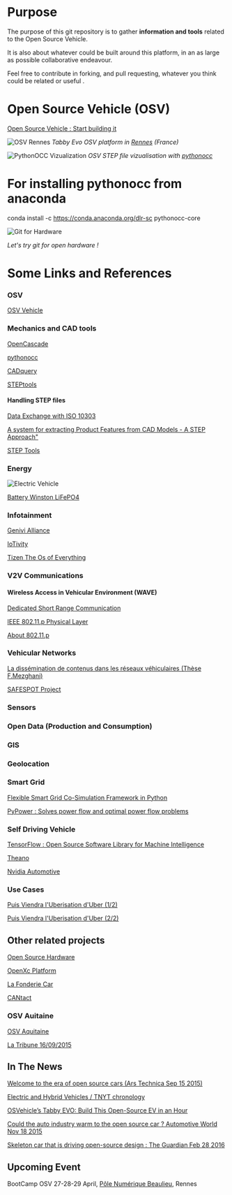 # Purpose

The purpose of this git repository is to gather **information and tools** related to the Open Source Vehicle.

It is also about whatever could be built around this platform, in an as large as possible collaborative endeavour. 

Feel free to contribute in forking, and pull requesting, whatever you think could be related or useful .

# Open Source Vehicle (OSV) 

[Open Source Vehicle : Start building it](https://vimeo.com/77204604)

![OSV Rennes](doc/images/TabbyRennes.png)
*Tabby Evo OSV platform in [Rennes](https://www.youtube.com/watch?v=FPVHDXOOg88) (France)*

![PythonOCC Vizualization](doc/images/tabbyocc.png)
*OSV STEP file vizualisation with [pythonocc](http://www.pythonocc.org/)*

# For installing pythonocc from anaconda

conda install -c https://conda.anaconda.org/dlr-sc pythonocc-core

![Git for Hardware](doc/images/git.png)

*Let's try git for open hardware !* 



 
# Some Links and References

### OSV 

[OSV Vehicle](https://www.osvehicle.com/)

### Mechanics and CAD tools

[OpenCascade](http://www.opencascade.com/)

[pythonocc](http://www.pythonocc.org/)

[CADquery](http://dcowden.github.io/cadquery/intro.html)

[STEPtools](http://www.steptools.com/library/standard/p21e3_final_review.pptx)

#### Handling STEP files 

[Data Exchange with ISO 10303](http://stepcode.org)

[A system for extracting Product Features from CAD Models - A STEP Approach"](http://www.m-hikari.com/ces/ces2008/ces1-4-2008/deshpandeCES1-4-2008.pdf)

[STEP Tools](https://github.com/steptool://github.com/steptools)

### Energy 


![Electric Vehicle](doc/images/AC-synoptic.png)

[Battery Winston LiFePO4](http://www.ev-power.eu/LiFeYPO4-batteries-12V-1-1/)

### Infotainment 

[Genivi Alliance](http://www.genivi.org/)

[IoTivity](https://blogs.s-osg.org/iotivity-ready-automotive/?utm_source=twitterfeed&utm_medium=twitter)

[Tizen The Os of Everything](https://www.tizen.org/fr)

### V2V Communications

#### Wireless Access in Vehicular Environment (WAVE)

[Dedicated Short Range Communication](http://www.cvt-project.ir/Admin/Files/eventAttachments/109.pdf)

[IEEE 802.11.p Physical Layer](http://www.iaeng.org/publication/WCECS2014/WCECS2014_pp691-698.pdf) 

[About 802.11.p](doc/communications/80211p.md)

### Vehicular Networks 

[La dissémination de contenus dans les réseaux véhiculaires (Thèse F.Mezghani) ](https://oatao.univ-toulouse.fr/14471/1/Mezghani_Farouk_INPT.pdf)

[SAFESPOT Project](http://www.safespot-eu.org/)

### Sensors

### Open Data (Production and Consumption)

### GIS 

### Geolocation 

### Smart Grid 

[Flexible Smart Grid Co-Simulation Framework in Python](http://mosaik.offis.de/)

[PyPower : Solves power flow and optimal power flow problems](https://pypi.python.org/pypi/PYPOWER/4.0.1)

### Self Driving Vehicle

[TensorFlow : Open Source Software Library for Machine Intelligence ](https://www.tensorflow.org/)

[Theano](http://deeplearning.net/software/theano/)

[Nvidia Automotive](http://www.nvidia.com/object/drive-automotive-technology.html)

### Use Cases

[Puis Viendra l'Uberisation d'Uber (1/2)](http://transportsdufutur.ademe.fr/2015/07/viendra-luberisation-duber.html)

[Puis Viendra l'Uberisation d'Uber (2/2)](http://transportsdufutur.ademe.fr/2015/07/puis-viendra-luberisation-duber.html)

## Other related projects 

[Open Source Hardware](https://en.wikipedia.org/wiki/Open-source_hardware)

[OpenXc Platform](http://openxcplatform.com/)

[La Fonderie Car](https://lafonderie-idf.fr/fonderie-car/)

[CANtact](http://linklayer.github.io/cantact/)

### OSV Auitaine

[OSV Aquitaine](http://www.pole-aquinetic.fr/fr/content/osv-aquitaine)

[La Tribune 16/09/2015](http://objectifaquitaine.latribune.fr/innovation/2015-09-16/electrique-en-kit-et-open-source-la-voiture-made-in-aquitaine-arrive.html)

## In The News 

[Welcome to the era of open source cars (Ars Technica Sep 15 2015) ](http://arstechnica.com/cars/2015/09/open-source-design-is-changing-the-way-we-make-cars/)

[Electric and Hybrid Vehicles / TNYT chronology](http://topics.nytimes.com/top/reference/timestopics/subjects/e/electric_vehicles/index.html?&inline=nyt-classifier)

[OSVehicle’s Tabby EVO: Build This Open-Source EV in an Hour](http://makezine.com/2015/05/13/osvehicles-tabby-evo-build-open-source-ev-hour/)

[Could the auto industry warm to the open source car ? Automotive World Nov 18 2015](http://www.automotiveworld.com/analysis/auto-industry-warm-open-source-car/)

[Skeleton car that is driving open-source design : The Guardian Feb 28 2016](http://www.theguardian.com/business/2016/feb/28/the-innovators-platform-car-thats-driving-open-source-design)

## Upcoming Event

BootCamp OSV 27-28-29 April, [Pôle Numérique Beaulieu](https://campusnumerique.ueb.eu/Rennes_Est.html), Rennes  

